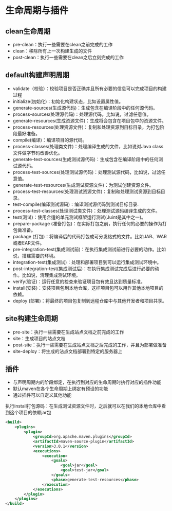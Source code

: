 # 生命周期与插件

## clean生命周期

* pre-clean：执行一些需要在clean之前完成的工作
* clean：移除所有上一次构建生成的文件
* post-clean：执行一些需要在clean之后立刻完成的工作

## default构建声明周期

* validate（校验）：校验项目是否正确并且所有必要的信息可以完成项目的构建过程
* initialize(初始化)：初始化构建状态，比如设置属性值。
* generate-sources(生成源代码)：生成包含在编译阶段中的任何源代码。
* process-sources(处理源代码)：处理源代码。比如说，过滤任意值。
* generate-resources(生成资源文件)：生成将会包含在项目包中的资源文件。
* process-resources(处理资源文件)：复制和处理资源到目标目录，为打包阶段最好准备。
* compile(编译)：编译项目的源代码。
* process-classes(处理类文件)：处理编译生成的文件，比如说对Java class文件做字节码改善优化。
* generate-test-sources(生成测试源代码)：生成包含在编译阶段中的任何测试源代码。
* process-test-sources(处理测试源代码)：处理测试源代码，比如说，过滤任意值。
* generate-test-resources(生成测试资源文件)：为测试创建资源文件。
* process-test-resources(处理测试资源文件)：复制和处理测试资源到目标目录。
* test-compile(编译测试源码)：编译测试源代码到测试目标目录.
* process-test-classes(处理测试类文件)：处理测试源码编译生成的文件。
* test(测试)：使用合适的单元测试框架运行测试(Juint是其中之一)。
* prepare-package (准备打包)：在实际打包之前，执行任何的必要的操作为打包做准备。
* package (打包)：将编译后的代码打包成可分发格式的文件。比如JAR、WAR或者EAR文件。
* pre-integration-test(集成测试前)：在执行集成测试前进行必要的动作。比如说，搭建需要的环境。
* integration-test(集成测试)：处理和部署项目到可以运行集成测试环境中。
* post-integration-test(集成测试后)：在执行集成测试完成后进行必要的动作。比如说，清理集成测试环境。
* verify(验证)：运行任意的检查来验证项目包有效且达到质量标准。
* install(安装)：安装项目包到本地仓库，这样项目包可以用作其他本地项目的依赖。
* deploy (部署)：将最终的项目包复制到远程仓库中与其他开发者和项目共享。

## site构建生命周期

* pre-site：执行一些需要在生成站点文档之前完成的工作
* site：生成项目的站点文档
* post-site：执行一些需要在生成站点文档之后完成的工作，并且为部署做准备
* site-deploy：将生成的沾点文档部署到特定的服务器上

## 插件

* 与声明周期内的阶段绑定，在执行到对应的生命周期时执行对应的插件功能
* 默认maven在各个生命周期上绑定有预设的功能
* 通过插件可以自定义其他功能

执行install打包源码：在生成测试资源文件时，之后就可以在我们的本地仓库中看到这个项目的依赖jar包

```xml
<build>
    <plugins>
        <plugin>
            <groupId>org.apache.maven.plugins</groupId>
            <artifactId>maven-source-plugin</artifactId>
            <version>3.0.1</version>
            <executions>
                <execution>
                    <goals>
                        <goal>jar</goal>
                        <goal>test-jar</goal>
                    </goals>
                    <phase>generate-test-resources</phase>
                </execution>
            </executions>
        </plugin>
    </plugins>
</build>
```

